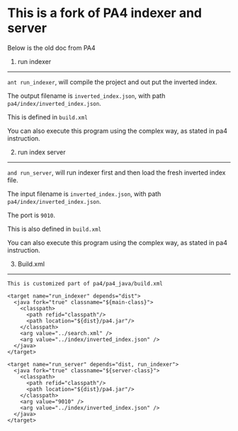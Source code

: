This is a fork of PA4 indexer and server 
========================================







Below is the old doc from PA4 

1. run indexer
--------------

`ant run_indexer`, will compile the project and out put the inverted index.

The output filename is `inverted_index.json`, with path `pa4/index/inverted_index.json`.

This is defined in `build.xml`

You can also execute this program using the complex way, as stated in pa4 instruction.

2. run index server
-------------------

`and run_server`, will run indexer first and then load the fresh inverted index file.

The input filename is `inverted_index.json`, with path `pa4/index/inverted_index.json`.

The port is `9010`.

This is also defined in `build.xml`

You can also execute this program using the complex way, as stated in pa4 instruction.



3. Build.xml
-----------

```
This is customized part of pa4/pa4_java/build.xml 

<target name="run_indexer" depends="dist">
  <java fork="true" classname="${main-class}">
    <classpath>
      <path refid="classpath"/>
      <path location="${dist}/pa4.jar"/>
    </classpath>
    <arg value="../search.xml" />
    <arg value="../index/inverted_index.json" />
  </java>
</target>

<target name="run_server" depends="dist, run_indexer">
  <java fork="true" classname="${server-class}">
    <classpath>
      <path refid="classpath"/>
      <path location="${dist}/pa4.jar"/>
    </classpath>
    <arg value="9010" />
    <arg value="../index/inverted_index.json" />
  </java>
</target>
```
